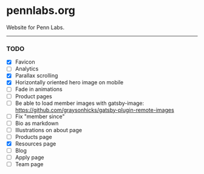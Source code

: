 # pennlabs.org

Website for Penn Labs.

---

### TODO

- [x] Favicon
- [ ] Analytics
- [x] Parallax scrolling
- [x] Horizontally oriented hero image on mobile
- [ ] Fade in animations
- [ ] Product pages
- [ ] Be able to load member images with gatsby-image: https://github.com/graysonhicks/gatsby-plugin-remote-images
- [ ] Fix "member since"
- [ ] Bio as markdown
- [ ] Illustrations on about page
- [ ] Products page
- [x] Resources page
- [ ] Blog
- [ ] Apply page
- [ ] Team page
